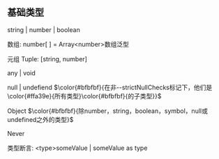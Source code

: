 ## 基础类型

string | number | boolean

数组: number[ ] = Array\<number>数组泛型

元组 Tuple: [string, number]

any | void

null | undefiend
$\color{#bfbfbf}{在非--strictNullChecks标记下，他们是\color{#ffa39e}{所有类型}\color{#bfbfbf}{的子类型}}$

Object $\color{#bfbfbf}{除number，string，boolean，symbol，null或undefined之外的类型}$

Never

类型断言: \<type>someValue | someValue as type
